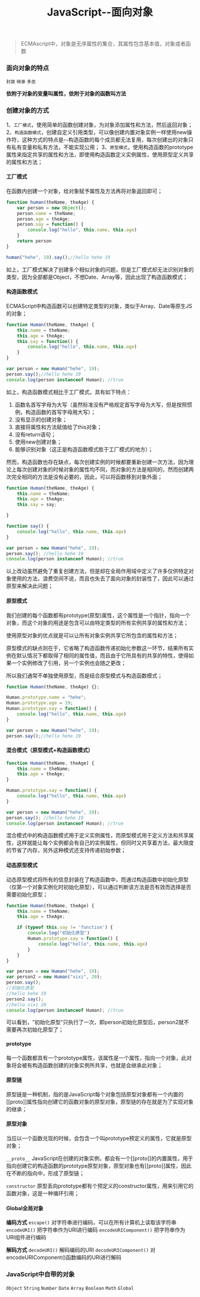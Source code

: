 ﻿---
title: JavaScript--面向对象
tags:
- js
- 面向对象
---

>ECMAscript中，对象是无序属性的集合，其属性包含基本值，对象或者函数

### 面向对象的特点
`封装`  `继承`  `多态`

**依附于对象的变量叫属性，依附于对象的函数叫方法**

### 创建对象的方式
1、`工厂模式`，使用简单的函数创建对象，为对象添加属性和方法，然后返回对象；
2、`构造函数模式`，创建自定义引用类型，可以像创建内置对象实例一样使用new操作符，这种方式的特点是--构造函数的每个成员都无法复用，每次创建出的对象只有私有变量和私有方法，不能实现公用；
3、`原型模式`，使用构造函数的prototype属性来指定共享的属性和方法，即使用构造函数定义实例属性，使用原型定义共享的属性和方法；
<!--more-->
#### 工厂模式
在函数内创建一个对象，给对象赋予属性及方法再将对象返回即可；
```javaScript
function human(theName, theAge) {
    var person = new Object();
    person.name = theName;
    person.age = theAge;
    person.say = function() {
        console.log("hello", this.name, this.age)
    }
    return person
}

human("hehe", 19).say();//hello hehe 19
```
如上，工厂模式解决了创建多个相似对象的问题，但是工厂模式却无法识别对象的类型，因为全部都是Object，不想Date、Array等，因此出现了构造函数模式；
#### 构造函数模式
ECMAScript中构造函数可以创建特定类型的对象，类似于Array、Date等原生JS的对象；
```javaScript
function Human(theName, theAge) {
    this.name = theName;
    this.age = theAge;
    this.say = function() {
        console.log("hello", this.name, this.age)
    }
}

var person = new Human("hehe", 19);
person.say();//hello hehe 19
console.log(person instanceof Human); //true
```
如上，构造函数模式相比于工厂模式，具有如下特点：

1. 函数名首写字母为大写（虽然标准没有严格规定首写字母为大写，但是按照惯例，构造函数的首写字母用大写）；
2. 没有显示的创建对象；
3. 直接将属性和方法赋值给了this对象；
4. 没有return语句；
5. 使用new创建对象；
6. 能够识别对象（这正是构造函数模式胜于工厂模式的地方）；

然而，构造函数也存在缺点，每次创建实例的时候都要重新创建一次方法，因为理论上每次创建对象的时候对象的属性均不同，而对象的方法是相同的，然而创建两次完全相同的方法是没有必要的，因此，可以将函数移到对象外面；
```javaScript
function Human(theName, theAge) {
    this.name = theName;
    this.age = theAge;
    this.say = say;

}

function say() {
    console.log("hello", this.name, this.age)
}

var person = new Human("hehe", 19);
person.say(); //hello hehe 19
console.log(person instanceof Human); //true
```
以上改动虽然避免了重复创建方法，但是却在全局作用域中定义了许多仅供特定对象使用的方法，浪费空间不说，而且也失去了面向对象的封装性了，因此可以通过原型来解决此问题；

#### 原型模式
我们创建的每个函数都有prototype(原型)属性，这个属性是一个指针，指向一个对象，而这个对象的用途是包含可以由特定类型的所有实例共享的属性和方法；

使用原型对象的优点就是可以让所有对象实例共享它所包含的属性和方法；

原型模式的缺点则在于，它省略了构造函数传递初始化参数这一环节，结果所有实例在默认情况下都取得了相同的属性值，而且由于它所具有的共享的特性，使得如果一个实例修改了引用，另一个实例也会随之更改；

所以我们通常不单独使用原型，而是结合原型模式与构造函数模式；
```javaScript
function Human(theName, theAge) {};

Human.prototype.name = "hehe";
Human.prototype.age = 19;
Human.prototype.say = function() {
    console.log("hello", this.name, this.age)
}

var person = new Human("hehe", 19);
person.say();//hello hehe 19
```
#### 混合模式（原型模式+构造函数模式）
```javaScript
function Human(theName, theAge) {
    this.name = theName;
    this.age = theAge;
}

Human.prototype.say = function() {
    console.log("hello", this.name, this.age)
}

var person = new Human("hehe", 19);
person.say(); //hello hehe 19
console.log(person instanceof Human); //true
```
混合模式中的构造函数模式用于定义实例属性，而原型模式用于定义方法和共享属性，这样就能让每个实例都会有自己的实例属性，但同时又共享着方法，最大限度的节省了内存，另外这种模式还支持传递初始参数；
#### 动态原型模式
动态原型模式将所有的信息封装在了构造函数中，而通过构造函数中初始化原型（仅第一个对象实例化时初始化原型），可以通过判断该方法是否有效而选择是否需要初始化原型；
```javaScript
function Human(theName, theAge) {
    this.name = theName;
    this.age = theAge;

    if (typeof this.say != 'function') {
        console.log("初始化原型")
        Human.prototype.say = function() {
            console.log("hello", this.name, this.age)
        }
    }
}

var person = new Human("hehe", 19);
var person2 = new Human("xixi", 20);
person.say(); 
//初始化原型
//hello hehe 19
person2.say();
//hello xixi 20
console.log(person instanceof Human); //true
```
可以看到，“初始化原型”只执行了一次，即person初始化原型后，person2就不需要再次初始化原型了；

#### prototype
每一个函数都具有一个prototype属性，该属性是一个属性，指向一个对象，此对象将会被有构造函数创建的对象实例所共享，也就是会继承此对象；
#### 原型链
原型链是一种机制，指的是JavaScript每个对象包括原型对象都有一个内置的[[proto]]属性指向创建它的函数对象的原型对象，原型链的存在就是为了实现对象的继承；
#### 原型对象
当应以一个函数兑现的时候，会包含一个叫prototype预定义的属性，它就是原型对象；

`__proto__`
JavaScript在创建的对象实例，都会有一个[[proto]]的内置属性，用于指向创建它的构造函数的prototype原型对象，原型对象也有[[proto]]属性，因此在不断的指向中，形成了原型链；

`constructor`
原型丢向prototype都有个预定义的constructor属性，用来引用它的函数对象，这是一种循环引用；

#### Global全局对象
**编码方式**
`escape()` 对字符串进行编码，可以在所有计算机上读取该字符串
`encodeURI()` 把字符串作为URI进行编码
`encodeURIComponent()` 把字符串作为URI组件进行编码

**解码方式**
`decodeURI()` 解码编码的URI
`decodeURIComponent()` 对encodeURIComponent()函数编码的URI进行解码

### JavaScript中自带的对象
`Object` `String` `Number` `Date` `Array` `Boolean` `Math` `Global`

